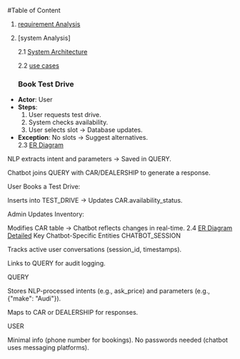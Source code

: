 #Table of Content
1. [requirement Analysis](requirement.md)
2. [system Analysis]

    2.1 [System Architecture](system-analysis/Architecture.mmd)

     2.2 [use cases](system-analysis/usecase.mmd)
     ### Book Test Drive  
- **Actor**: User  
- **Steps**:  
  1. User requests test drive.  
  2. System checks availability.  
  3. User selects slot → Database updates.  
- **Exception**: No slots → Suggest alternatives.  
2.3 [ER Diagram](system-analysis/er.mmd)

NLP extracts intent and parameters → Saved in QUERY.

Chatbot joins QUERY with CAR/DEALERSHIP to generate a response.

User Books a Test Drive:

Inserts into TEST_DRIVE → Updates CAR.availability_status.

Admin Updates Inventory:

Modifies CAR table → Chatbot reflects changes in real-time.
2.4 [ER Diagram Detailed](system-analysis/erddetailed.mmd)
Key Chatbot-Specific Entities
CHATBOT_SESSION

Tracks active user conversations (session_id, timestamps).

Links to QUERY for audit logging.

QUERY

Stores NLP-processed intents (e.g., ask_price) and parameters (e.g., {"make": "Audi"}).

Maps to CAR or DEALERSHIP for responses.

USER

Minimal info (phone number for bookings). No passwords needed (chatbot uses messaging platforms).
